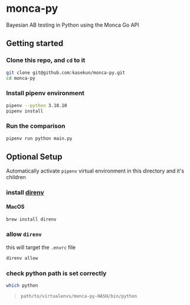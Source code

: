 # monca-py
Bayesian AB testing in Python using the Monca Go API

## Getting started

### Clone this repo, and `cd` to it
```sh
git clone git@github.com:kasekun/monca-py.git
cd monca-py
```

### Install pipenv environment
```sh
pipenv --python 3.10.10
pipenv install
```

### Run the comparison
```sh
pipenv run python main.py
```

## Optional Setup

Automatically activate `pipenv` virtual environment in this directory and it's children

### install [direnv]('https://direnv.net/')

#### MacOS
```sh
brew install direnv
```

### allow `direnv`
this will target the `.envrc` file
```sh
direnv allow
```

### check python path is set correctly
```sh
which python
```
> `path/to/virtualenvs/monca-py-HASH/bin/python`
